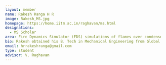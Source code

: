 ```yaml
---
layout: member
name: Rakesh Ranga H R
image: Rakesh_MS.jpg
homepage: https://home.iitm.ac.in/raghavan/ms.html
designations: 
  - MS Scholar
area: Fire Dynamics Simulator (FDS) simulations of flames over condensed fuel surfaces
bio: Rakesh obtained his B. Tech in Mechanical Engineering from Global Academy of Technology, Bengaluru in 2015. He is currently pursuing his Masters (MS by research) at IIT Madras in the Department of Mechanical Engineering, specializing in Thermal Engineering. 
email: hrrakeshranga@gmail.com
type: student
advisor: V. Raghavan
---
```

